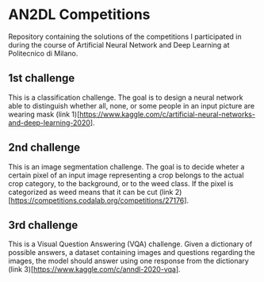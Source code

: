 # AN2DL Competitions
Repository containing the solutions of the competitions I participated in during the course of Artificial Neural Network and Deep Learning at Politecnico di Milano.

## 1st challenge
This is a classification challenge. The goal is to design a neural network able to distinguish whether all, none, or some people in an input picture are wearing mask (link 1)[https://www.kaggle.com/c/artificial-neural-networks-and-deep-learning-2020].

## 2nd challenge
This is an image segmentation challenge. The goal is to decide wheter a certain pixel of an input image representing a crop belongs to the actual crop category, to the background, or to the weed class. If the pixel is categorized as weed means that it can be cut (link 2)[https://competitions.codalab.org/competitions/27176].

## 3rd challenge
This is a Visual Question Answering (VQA) challenge. Given a dictionary of possible answers, a dataset containing images and questions regarding the images, the model should answer using one response from the dictionary (link 3)[https://www.kaggle.com/c/anndl-2020-vqa].

